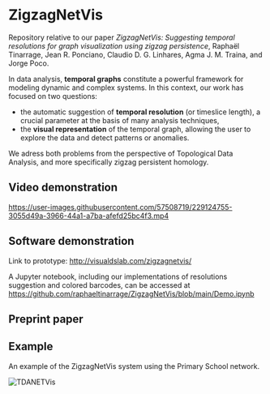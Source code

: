 # ZigzagNetVis

Repository relative to our paper *ZigzagNetVis: Suggesting temporal resolutions for graph visualization using zigzag persistence*, Raphaël Tinarrage, Jean R. Ponciano, Claudio D. G. Linhares, Agma J. M. Traina, and Jorge Poco.

In data analysis, **temporal graphs** constitute a powerful framework for modeling dynamic and complex systems. In this context, our work has focused on two questions:
- the automatic suggestion of **temporal resolution** (or timeslice length), a crucial parameter at the basis of many analysis techniques,
- the **visual representation** of the temporal graph, allowing the user to explore the data and detect patterns or anomalies.

We adress both problems from the perspective of Topological Data Analysis, and more specifically zigzag persistent homology.

## Video demonstration

https://user-images.githubusercontent.com/57508719/229124755-3055d49a-3966-44a1-a7ba-afefd25bc4f3.mp4

## Software demonstration

Link to prototype: http://visualdslab.com/zigzagnetvis/

A Jupyter notebook, including our implementations of resolutions suggestion and colored barcodes, can be accessed at https://github.com/raphaeltinarrage/ZigzagNetVis/blob/main/Demo.ipynb

## Preprint paper

## Example

An example of the ZigzagNetVis system using the Primary School network.

![TDANETVis](img/TDANetVis_Frontend.png?raw=true "TDANetVis")
